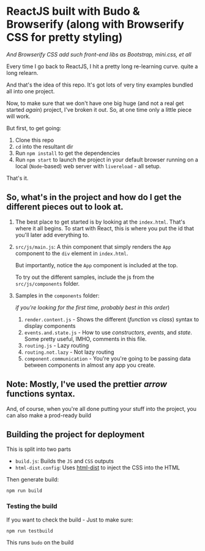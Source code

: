 # ReactJS built with Budo & Browserify (along with Browserify CSS for pretty styling)
*And Browserify CSS add such front-end libs as Bootstrap, mini.css, et all*

Every time I go back to ReactJS, I hit a pretty long re-learning curve. quite a long relearn.

And that's the idea of this repo. It's got lots of very tiny examples bundled all into one project.

Now, to make sure that we don't have one big huge (and not a real get started *again*) project, I've broken it out. So, at one time only a little piece will work.

But first, to get going:
1. Clone this repo
2. `cd` into the resultant dir
3. Run `npm install` to get the dependencies
4. Run `npm start` to launch the project in your default browser running on a local (`Node`-based) web server with `livereload` - all setup.

That's it.

## So, what's in the project and how do I get the different pieces out to look at.
1. The best place to get started is by looking at the `index.html`. That's where it all begins. To start with React, this is where you put the id that you'll later add everything to.
1. `src/js/main.js`: A thin component that simply renders the `App` component to the `div` element in `index.html`.

    But importantly, notice the `App` component is included at the top.
    
    To try out the different samples, include the js from the `src/js/components` folder.
1. Samples in the `components` folder:

    *if you're looking for the first time, probably best in this order*)
    1. `render.content.js` - Shows the different (*function* vs *class*) syntax to display components
    1. `events.and.state.js` - How to use *constructors*, *events*, and *state*. Some pretty useful, IMHO, comments in this file.
    1. `routing.js` - Lazy routing
    1. `routing.not.lazy` - Not lazy routing
    1. `component.communication` - You're you're going to be passing data between components in almost any app you create.

Note: Mostly, I've used the prettier *arrow* functions syntax.
---

And, of course, when you're all done putting your stuff into the project, you can also make a prod-ready build
## Building the project for deployment
This is split into two parts
* `build.js`: Builds the `JS` and `CSS` outputs
* `html-dist.config`: Uses [html-dist](https://www.npmjs.com/package/html-dist) to inject the CSS into the HTML

Then generate build:
```
npm run build
```
### Testing the build
If you want to check the build - Just to make sure:
```
npm run testbuild
```
This runs `budo` on the build